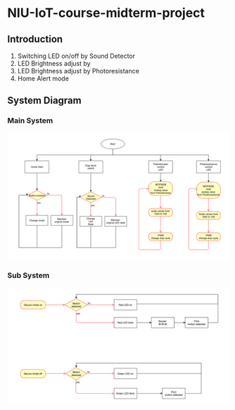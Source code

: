 # NIU-IoT-course-midterm-project

## Introduction
1. Switching LED on/off by Sound Detector
2. LED Brightness adjust by 
3. LED Brightness adjust by Photoresistance
4. Home Alert mode

## System Diagram
### Main System

![](https://github.com/finch445/NIU-IoT-course-midterm-project/blob/master/diagram1.png)

### Sub System

![](https://github.com/finch445/NIU-IoT-course-midterm-project/blob/master/diagram2.png)
